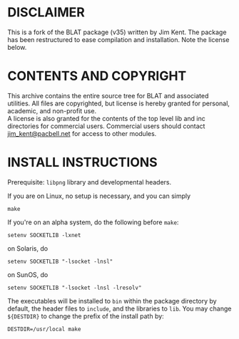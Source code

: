 # DISCLAIMER

This is a fork of the BLAT package (v35) written by Jim Kent. The package has
been restructured to ease compilation and installation. Note the license below.

# CONTENTS AND COPYRIGHT

This archive contains the entire source tree for BLAT and
associated utilities.  All files are copyrighted, but license 
is hereby granted for personal, academic, and non-profit use.  
A license is also granted for the contents of the top level 
lib and inc directories for commercial users.  Commercial 
users should contact jim_kent@pacbell.net for access to other modules.

# INSTALL INSTRUCTIONS

Prerequisite: `libpng` library and developmental headers.

If you are on Linux, no setup is necessary, and you can simply

    make


If you're on an alpha system, do the following before `make`:

    setenv SOCKETLIB -lxnet

on Solaris, do

    setenv SOCKETLIB "-lsocket -lnsl"

on SunOS, do

    setenv SOCKETLIB "-lsocket -lnsl -lresolv"


The executables will be installed to `bin` within the package directory by default, the header files to `include`, and the libraries to `lib`. You may change `${DESTDIR}` to change the prefix of the install path by:

    DESTDIR=/usr/local make
